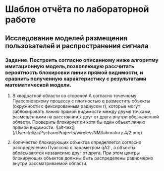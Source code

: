 # Шаблон отчёта по лабораторной работе

## Исследование моделей размещения пользователей и распространения сигнала
### Задание. Построить согласно описанному ниже алгоритму имитационную модель,позволяющую рассчитать вероятность блокировки линии прямой видимости, и сравнить полученную характеристику с результатами математической модели.
1. В квадратной области со стороной А согласно точечному Пуассоновскому
процессу с плотностью q разместить объекты (окружности с фиксированным
радиусом r), которые могут заблокировать линию прямой видимости между двумя
точками, размещенными на расстоянии x друг от друга внутри обозначенной
области. Проверить блокирует ли хотя бы один объект линию прямой видимости.
![alt-text](/Users/eliza/PycharmProjects/wirelessNM/laboratory 4/2.png)   


2. Количество блокирующих объектов определяется согласно распределению
Пуассона с параметром qA2
, а объекты вбрасываются независимо друг от друга.
При этом центры блокирующих объектов должны быть распределены равномерно
внутри рассматриваемой области.

